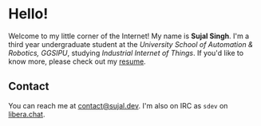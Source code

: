 # Hello!

Welcome to my little corner of the Internet! My name is **Sujal Singh**. I'm a third year undergraduate student at the
*University School of Automation & Robotics, GGSIPU*, studying *Industrial Internet of Things*. If you'd like to know
more, please check out my [resume](https://resume.sujal.dev/).

## Contact

You can reach me at [contact@sujal.dev](mailto:contact@sujal.dev). I'm also on IRC as `sdev` on
[libera.chat](https://libera.chat).